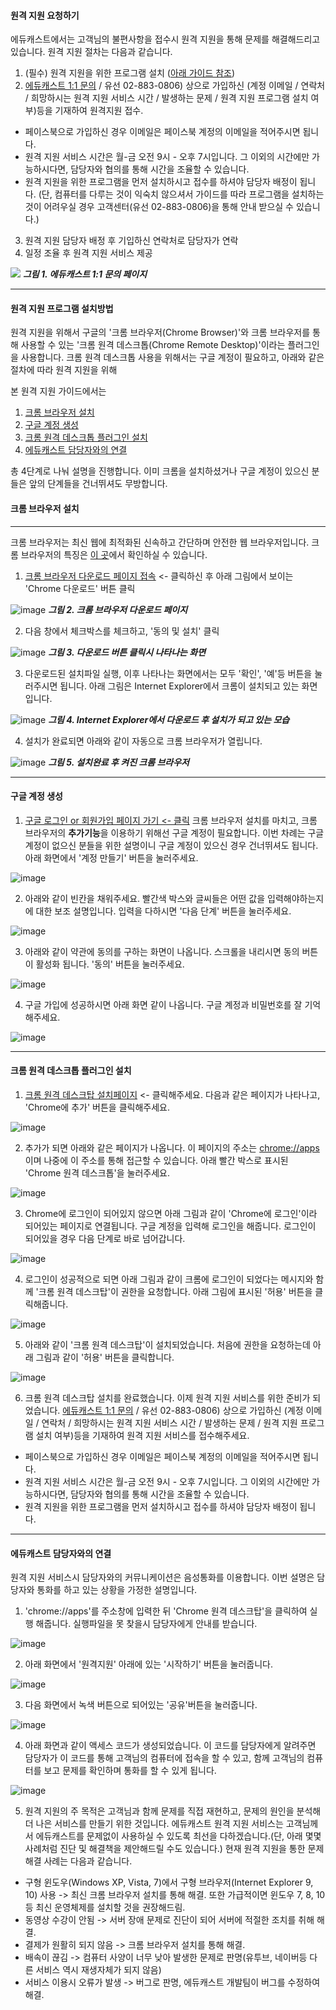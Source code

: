 #### 원격 지원 요청하기
에듀캐스트에서는 고객님의 불편사항을 접수시 원격 지원을 통해 문제를 해결해드리고 있습니다. 원격 지원 절차는 다음과 같습니다.

1. (필수) 원격 지원을 위한 프로그램 설치 ([아래 가이드 참조](#원격-지원-프로그램-설치방법))
2. [에듀캐스트 1:1 문의](https://educast.pro/support/inquiry/) / 유선 02-883-0806) 상으로 가입하신 (계정 이메일 / 연락처 / 희망하시는 원격 지원 서비스 시간 / 발생하는 문제 / 원격 지원 프로그램 설치 여부)등을 기재하여 원격지원 접수.
  * 페이스북으로 가입하신 경우 이메일은 페이스북 계정의 이메일을 적어주시면 됩니다.  
  * 원격 지원 서비스 시간은 월-금 오전 9시 - 오후 7시입니다. 그 이외의 시간에만 가능하시다면, 담당자와 협의를 통해 시간을 조율할 수 있습니다.
  * 원격 지원을 위한 프로그램을 먼저 설치하시고 접수를 하셔야 담당자 배정이 됩니다. (단, 컴퓨터를 다루는 것이 익숙치 않으셔서 가이드를 따라 프로그램을 설치하는 것이 어려우실 경우 고객센터(유선 02-883-0806)을 통해 안내 받으실 수 있습니다.)
3. 원격 지원 담당자 배정 후 기입하신 연락처로 담당자가 연락  
4. 일정 조율 후 원격 지원 서비스 제공  

![](https://cloud.githubusercontent.com/assets/7759511/20472990/02ea493a-b001-11e6-8fea-359bbc2b81aa.png)
***그림 1. 에듀캐스트 1:1 문의 페이지***

---

#### 원격 지원 프로그램 설치방법
원격 지원을 위해서 구글의 '크롬 브라우저(Chrome Browser)'와 크롬 브라우저를 통해 사용할 수 있는 '크롬 원격 데스크톱(Chrome Remote Desktop)'이라는 플러그인을 사용합니다. 크롬 원격 데스크톱 사용을 위해서는 구글 계정이 필요하고, 아래와 같은 절차에 따라 원격 지원을 위해  

본 원격 지원 가이드에서는  

1. [크롬 브라우저 설치](#크롬-브라우저-설치)  
2. [구글 계정 생성](#구글-계정-설정)  
3. [크롬 원격 데스크톱 플러그인 설치](#크롬-원격-데스크톱-플러그인-설치)  
4. [에듀캐스트 담당자와의 연결](#에듀캐스트-담당자와의-연결)  

총 4단계로  나눠 설명을 진행합니다. 이미 크롬을 설치하셨거나 구글 계정이 있으신 분들은 앞의 단계들을 건너뛰셔도 무방합니다.

#### 크롬 브라우저 설치

---

크롬 브라우저는 최신 웹에 최적화된 신속하고 간단하며 안전한 웹 브라우저입니다. 크롬 브라우저의 특징은 [이 곳](https://www.google.co.kr/chrome/browser/features.html)에서 확인하실 수 있습니다. 

1) [크롬 브라우저 다운로드 페이지 접속](https://www.google.co.kr/chrome/browser/desktop/index.html) <- 클릭하신 후 아래 그림에서 보이는 'Chrome 다운로드' 버튼 클릭  


![image](https://cloud.githubusercontent.com/assets/7759511/20475463/5bbaab28-b00f-11e6-983e-a4d4ef3a5e91.png)
***그림 2. 크롬 브라우저 다운로드 페이지***


2) 다음 창에서 체크박스를 체크하고, '동의 및 설치' 클릭


![image](https://cloud.githubusercontent.com/assets/7759511/20475511/9b340182-b00f-11e6-8edb-15360ccd7ca7.png)
***그림 3. 다운로드 버튼 클릭시 나타나는 화면***


3) 다운로드된 설치파일 실행, 이후 나타나는 화면에서는 모두 '확인', '예'등 버튼을 눌러주시면 됩니다. 아래 그림은 Internet Explorer에서 크롬이 설치되고 있는 화면입니다.


![image](https://cloud.githubusercontent.com/assets/7759511/20475876/5095e2a6-b011-11e6-88bf-fd63cecf1862.png)
***그림 4. Internet Explorer에서 다운로드 후 설치가 되고 있는 모습***


4) 설치가 완료되면 아래와 같이 자동으로 크롬 브라우저가 열립니다.


![image](https://cloud.githubusercontent.com/assets/7759511/20475990/0b599b32-b012-11e6-834c-441e803bffb0.png)
***그림 5. 설치완료 후 켜진 크롬 브라우저***

---

#### 구글 계정 생성
1) [구글 로그인 or 회원가입 페이지 가기 <- 클릭](https://accounts.google.com/ServiceLogin)
크롬 브라우저 설치를 마치고, 크롬 브라우저의 **추가기능**을 이용하기 위해선 구글 계정이 필요합니다. 이번 차례는 구글 계정이 없으신 분들을 위한 설명이니 구글 계정이 있으신 경우 건너뛰셔도 됩니다. 아래 화면에서 '계정 만들기' 버튼을 눌러주세요.


![image](https://cloud.githubusercontent.com/assets/7759511/20478659/5eda08d0-b01e-11e6-9153-b60c3df5ad98.png)


2) 아래와 같이 빈칸을 채워주세요. 빨간색 박스와 글씨들은 어떤 값을 입력해야하는지에 대한 보조 설명입니다. 입력을 다하시면 '다음 단계' 버튼을 눌러주세요. 


![image](https://cloud.githubusercontent.com/assets/7759511/20479125/5a164bb8-b020-11e6-9840-ef8800a76b7d.png)


3) 아래와 같이 약관에 동의를 구하는 화면이 나옵니다. 스크롤을 내리시면 동의 버튼이 활성화 됩니다. '동의' 버튼을 눌러주세요.


![image](https://cloud.githubusercontent.com/assets/7759511/20479393/5bbc95fc-b021-11e6-8a63-6addaf00f2c7.png)


4) 구글 가입에 성공하시면 아래 화면 같이 나옵니다. 구글 계정과 비밀번호를 잘 기억해주세요.


![image](https://cloud.githubusercontent.com/assets/7759511/20479436/8747e000-b021-11e6-9cb6-9ac4aafb3032.png)

---

#### 크롬 원격 데스크톱 플러그인 설치
1) [크롬 원격 데스크탑 설치페이지](https://chrome.google.com/webstore/detail/chrome-remote-desktop/gbchcmhmhahfdphkhkmpfmihenigjmpp?hl=ko) <- 클릭해주세요. 다음과 같은 페이지가 나타나고, 'Chrome에 추가' 버튼을 클릭해주세요.


![image](https://cloud.githubusercontent.com/assets/7759511/20479793/eda9846a-b022-11e6-9426-62fcb49e297c.png)


2) 추가가 되면 아래와 같은 페이지가 나옵니다. 이 페이지의 주소는 [chrome://apps](chrome://apps) 이며 나중에 이 주소를 통해 접근할 수 있습니다. 아래 빨간 박스로 표시된 'Chrome 원격 데스크톱'을 눌러주세요.


![image](https://cloud.githubusercontent.com/assets/7759511/20479844/20a1bfea-b023-11e6-95a7-fd2cc5cd2978.png)


3) Chrome에 로그인이 되어있지 않으면 아래 그림과 같이 'Chrome에 로그인'이라 되어있는 페이지로 연결됩니다. 구글 계정을 입력해 로그인을 해줍니다. 로그인이 되어있을 경우 다음 단계로 바로 넘어갑니다.


![image](https://cloud.githubusercontent.com/assets/7759511/20480040/2334da84-b024-11e6-87ce-9ed05c7f5883.png)


4) 로그인이 성공적으로 되면 아래 그림과 같이 크롬에 로그인이 되었다는 메시지와 함께 '크롬 원격 데스크탑'이 권한을 요청합니다. 아래 그림에 표시된 '허용' 버튼을 클릭해줍니다.


![image](https://cloud.githubusercontent.com/assets/7759511/20480080/64b18368-b024-11e6-8588-86521fd8c00a.png)


5) 아래와 같이 '크롬 원격 데스크탑'이 설치되었습니다. 처음에 권한을 요청하는데 아래 그림과 같이 '허용' 버튼을 클릭합니다.


![image](https://cloud.githubusercontent.com/assets/7759511/20480176/c800f390-b024-11e6-9952-c65ee74a721c.png)


6) 크롬 원격 데스크탑 설치를 완료했습니다. 이제 원격 지원 서비스를 위한 준비가 되었습니다. [에듀캐스트 1:1 문의](https://educast.pro/support/inquiry/) / 유선 02-883-0806) 상으로 가입하신 (계정 이메일 / 연락처 / 희망하시는 원격 지원 서비스 시간 / 발생하는 문제 / 원격 지원 프로그램 설치 여부)등을 기재하여 원격 지원 서비스를 접수해주세요.
  * 페이스북으로 가입하신 경우 이메일은 페이스북 계정의 이메일을 적어주시면 됩니다.  
  * 원격 지원 서비스 시간은 월-금 오전 9시 - 오후 7시입니다. 그 이외의 시간에만 가능하시다면, 담당자와 협의를 통해 시간을 조율할 수 있습니다.
  * 원격 지원을 위한 프로그램을 먼저 설치하시고 접수를 하셔야 담당자 배정이 됩니다.

---

#### 에듀캐스트 담당자와의 연결
원격 지원 서비스시 담당자와의 커뮤니케이션은 음성통화를 이용합니다. 이번 설명은 담당자와 통화를 하고 있는 상황을 가정한 설명입니다.


1) 'chrome://apps'를 주소창에 입력한 뒤 'Chrome 원격 데스크탑'을 클릭하여 실행 해줍니다. 실행파일을 못 찾을시 담당자에게 안내를 받습니다.


![image](https://cloud.githubusercontent.com/assets/7759511/20479844/20a1bfea-b023-11e6-95a7-fd2cc5cd2978.png)


2) 아래 화면에서 '원격지원' 아래에 있는 '시작하기' 버튼을 눌러줍니다.


![image](https://cloud.githubusercontent.com/assets/7759511/20480552/572fb190-b026-11e6-8e14-f7ab87814ac8.png)


3) 다음 화면에서 녹색 버튼으로 되어있는 '공유'버튼을 눌러줍니다.


![image](https://cloud.githubusercontent.com/assets/7759511/20480585/859c8c88-b026-11e6-92ae-f71bcb5ea376.png)


4) 아래 화면과 같이 액세스 코드가 생성되었습니다. 이 코드를 담당자에게 알려주면 담당자가 이 코드를 통해 고객님의 컴퓨터에 접속을 할 수 있고, 함께 고객님의 컴퓨터를 보고 문제를 확인하며 통화를 할 수 있게 됩니다. 


![image](https://cloud.githubusercontent.com/assets/7759511/20480714/15095266-b027-11e6-8e7a-291fff6f314f.png)


5) 원격 지원의 주 목적은 고객님과 함께 문제를 직접 재현하고, 문제의 원인을 분석해 더 나은 서비스를 만들기 위한 것입니다. 에듀캐스트 원격 지원 서비스는 고객님께서 에듀캐스트를 문제없이 사용하실 수 있도록 최선을 다하겠습니다.(단, 아래 몇몇 사례처럼 진단 및 해결책을 제안해드릴 수도 있습니다.) 현재 원격 지원을 통한 문제 해결 사례는 다음과 같습니다. 


- 구형 윈도우(Windows XP, Vista, 7)에서 구형 브라우저(Internet Explorer 9, 10) 사용 -> 최신 크롬 브라우저 설치를 통해 해결. 또한 가급적이면 윈도우 7, 8, 10등 최신 운영체제를 설치할 것을 권장해드림.
- 동영상 수강이 안됨 -> 서버 장애 문제로 진단이 되어 서버에 적절한 조치를 취해 해결.  
- 결제가 원활히 되지 않음 -> 크롬 브라우저 설치를 통해 해결.
- 배속이 끊김 -> 컴퓨터 사양이 너무 낮아 발생한 문제로 판명(유투브, 네이버등 다른 서비스 역시 재생자체가 되지 않음)
- 서비스 이용시 오류가 발생 -> 버그로 판명, 에듀캐스트 개발팀이 버그를 수정하여 해결.
